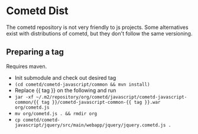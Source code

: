 # Cometd Dist

The cometd repository is not very friendly to js projects. Some alternatives exist with distributions of cometd, but they don't follow the same versioning.

## Preparing a tag

Requires maven.

 - Init submodule and check out desired tag
 - `(cd cometd/cometd-javascript/common && mvn install)`
 - Replace {{ tag }} on the following and run
 - `jar -xf ~/.m2/repository/org/cometd/javascript/cometd-javascript-common/{{ tag }}/cometd-javascript-common-{{ tag }}.war org/cometd.js`
 - `mv org/cometd.js . && rmdir org`
 - `cp cometd/cometd-javascript/jquery/src/main/webapp/jquery/jquery.cometd.js .`
